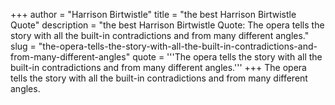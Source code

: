 +++
author = "Harrison Birtwistle"
title = "the best Harrison Birtwistle Quote"
description = "the best Harrison Birtwistle Quote: The opera tells the story with all the built-in contradictions and from many different angles."
slug = "the-opera-tells-the-story-with-all-the-built-in-contradictions-and-from-many-different-angles"
quote = '''The opera tells the story with all the built-in contradictions and from many different angles.'''
+++
The opera tells the story with all the built-in contradictions and from many different angles.
